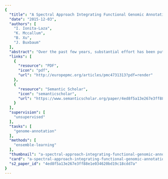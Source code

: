 ```yaml
---
{
  "title": "A Spectral Approach Integrating Functional Genomic Annotations for Coding and Noncoding Variants",
  "date": "2015-12-03",
  "authors": [
    "I. Ionita-Laza",
    "K. Mccallum",
    "B. Xu",
    "J. Buxbaum"
  ],
  "abstract": "Over the past few years, substantial effort has been put into the functional annotation of variation in human genome sequences. Such annotations can have a critical role in identifying putatively causal variants for a disease or trait among the abundant natural variation that occurs at a locus of interest. The main challenges in using these various annotations include their large numbers and their diversity. Here we develop an unsupervised approach to integrate these different annotations into one measure of functional importance (Eigen) that, unlike most existing methods, is not based on any labeled training data. We show that the resulting meta-score has better discriminatory ability using disease-associated and putatively benign variants from published studies (in both coding and noncoding regions) than the recently proposed CADD score. Across varied scenarios, the Eigen score performs generally better than any single individual annotation, representing a powerful single functional score that can be incorporated in fine-mapping studies.",
  "links": [
    {
      "resource": "PDF",
      "icon": "pdf",
      "url": "http://europepmc.org/articles/pmc4731313?pdf=render"
    },
    {
      "resource": "Semantic Scholar",
      "icon": "semanticscholar",
      "url": "https://www.semanticscholar.org/paper/4ed8f5a13e267e3ff88e1e034620bd19c18cdd7a"
    }
  ],
  "supervision": [
    "unsupervised"
  ],
  "tasks": [
    "genome-annotation"
  ],
  "methods": [
    "ensemble-learning"
  ],
  "thumbnail": "a-spectral-approach-integrating-functional-genomic-annotations-for-coding-and-noncoding-variants-thumb.jpg",
  "card": "a-spectral-approach-integrating-functional-genomic-annotations-for-coding-and-noncoding-variants-card.jpg",
  "s2_paper_id": "4ed8f5a13e267e3ff88e1e034620bd19c18cdd7a"
}
---
```


